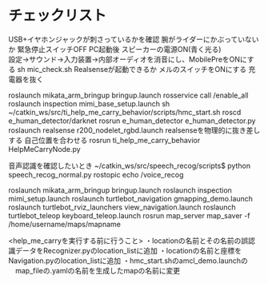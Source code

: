 # チェックリスト

USB+イヤホンジャックが刺さっているかを確認
腕がライダーにかぶっていないか
緊急停止スイッチOFF
PC起動後
スピーカーの電源ON(青く光る)	
設定->サウンド->入力装置->内部オーディオを消音にし、MobilePreをONにする
sh mic_check.sh
Realsenseが起動できるか
メルのスイッチをONにする
充電器を抜く

roslaunch mikata_arm_bringup bringup.launch
rosservice call /enable_all
roslaunch inspection mimi_base_setup.launch
sh ~/catkin_ws/src/ti_help_me_carry_behavior/scripts/hmc_start.sh
roscd e_human_detector/darknet
rosrun e_human_detector e_human_detector.py
roslaunch realsense r200_nodelet_rgbd.launch
realsenseを物理的に抜き差しする
自己位置を合わせる
rosrun ti_help_me_carry_behavior HelpMeCarryNode.py

音声認識を確認したいとき
~/catkin_ws/src/speech_recog/scripts$ python speech_recog_normal.py
rostopic echo /voice_recog

<mapping>
roslaunch mikata_arm_bringup bringup.launch
roslaunch inspection mimi_setup.launch
roslaunch turtlebot_navigation gmapping_demo.launch
roslaunch turtlebot_rviz_launchers view_navigation.launch
roslaunch turtlebot_teleop keyboard_teleop.launch
<map_save>
rosrun map_server map_saver -f /home/username/maps/mapname

<help_me_carryを実行する前に行うこと>
・locationの名前とその名前の誤認識データをRecognizer.pyのlocation_listに追加
・locationの名前と座標をNavigation.pyのlocation_listに追加
・hmc_start.shのamcl_demo.launchの
　map_fileの.yamlの名前を生成したmapの名前に変更
